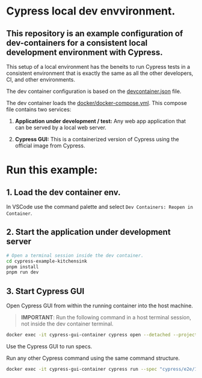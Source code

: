 # Cypress local dev envvironment.

## This repository is an example configuration of dev-containers for a consistent local development environment with Cypress.


This setup of a local environment has the beneits to run Cypress tests in a consistent environment that is exactly the same as all the other developers, CI, and other environments.

The dev container configuration is based on the [devcontainer.json](.devcontainer/devcontainer.json) file.

The dev container loads the [docker/docker-compose.yml](docker/docker-compose.yml). This compose file contains two services:

1. **Application under development / test:** Any web app application that can be served by a local web server.

2. **Cypress GUI:** This is a containerized version of Cypress using the official image from Cypress. 

# Run this example:

## 1. Load the dev container env. 
In VSCode use the command palette and select `Dev Containers: Reopen in Container`.


## 2. Start the application under development server

```bash
# Open a terminal session inside the dev container. 
cd cypress-example-kitchensink
pnpm install
pnpm run dev
```

## 3. Start Cypress GUI

Open Cypress GUI from within the running container into the host machine.  

> **IMPORTANT**: Run the following command in a host terminal session, not inside the dev container terminal. 
```bash
docker exec -it cypress-gui-container cypress open --detached --project . --config video=false
```

Use the Cypress GUI to run specs. 

Run any other Cypress command using the same command structure.

```bash
docker exec -it cypress-gui-container cypress run --spec "cypress/e2e/1-getting-started/todo.cy.js"
```